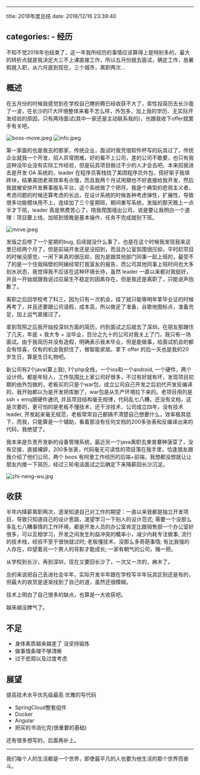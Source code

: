 
---
title: 2018年度总结
date: 2018/12/16 23:39:40

categories:
    - 经历
---

不知不觉2018年也结束了，这一年我所经历的事情应该算得上是特别多的，最大的转折点就是我决定大三不上课直接工作，所以五月份就去面试，确定工作，放暑假就入职，从六月底到现在，三个城市，离职两次...

<!--more-->

## 概述

在五月份的时候我感觉到在学校自己瞎折腾已经收获不大了，索性投简历去长沙面了一波，在长沙的IT大环境整体来看不怎么样，外包多，加上我的学历、无实际开发经验的原因，只有两场面试(其中一家还是主动联系我的)，也跟我收下offer就罢手有关吧。

![boss-move.jpeg](http://cdn.talei.me/blog/undergo/2018/boss-move.jpeg)
![info.jpeg](http://cdn.talei.me/blog/undergo/2018/info.jpeg)

第一家面的也是我去的那家，传统企业，面试时我凭借软件杯写的玩具过了，传统企业就我一个开发，招人异常困难，好的看不上公司，差的公司不敢要，也只有我这种没毕业没有实际工作经验，但是玩具项目做过不少的人才会去吧。本来招我进去是开发 OA 系统的，leader 在程序员客栈找了美团程序员外包，搭好架子我填砖块，结果美团老哥效率有点慢，而且我两个月试用期也不好直接给我开发，然后我就被安排开发赛事报名平台，这个系统做了个把月，我是个典型的悲观主义者，考虑问题的时候还算考虑的长远，在设计系统的时候各种考虑弹性，扩展性，导致很多功能模块用不上，连续加了三个星期班，期间重写系统，发版的那天晚上一点半才下班，leader 真是煞费苦心了，陪我爬围墙出公司，说是要让我明白一个道理：项目要上线，加班到很晚是基本操作，任务不完成就别下班。

![move.jpeg](http://cdn.talei.me/blog/undergo/2018/move.jpeg)

发版之后修了一个星期的bug, 后续就没什么事了，也是在这个时候我发现我来这里已经两个月了，但是前端开发还是没招到，而且办公室氛围很压抑，平时赶项目的时候没感觉，一闲下来真的很压抑，因为是跟其他部门同事一起上班的，最受不了的是一个住我隔壁的阿姨经常打我室友的报告，而公司其他同事上班时间也大多划水状态，我觉得我不应该在这种环境长待，虽然 leader 一直以来都对我挺好，并且一开始就跟我说过应届生不稳定的因素存在，但是我还是离职了，只能说声抱歉了。

离职之后回学校考了科三，因为只有一次机会，挂了就只能等明年拿毕业证的时候再考了，并且还要跟公司请假，成本高，所以做足了准备，谷歌地图标点，准备充足，加上运气直接过了。

拿到驾照之后我开始投深圳方面的简历，约到面试之后就去了深圳，在朋友那蹭住了几天，年底 + 我大专 + 没毕业，百分之九十的公司对我关上了门，我只有一场面试。由于我简历并没有造假，明确表示我未毕业，但是能做事，给面试机会的都会有惊喜，仅有的机会我抓住了，做智能家居。拿下 offer 的后一天也是我的20岁生日，算是生日礼物吧。

新公司有2个java(算上我), 1个php全栈，一个ios和一个android, 一个硬件，两个设计师。都是年轻人，工作氛围比上家公司好很多，不过有好就有坏，发现项目初期的由外包做的，老板买的只是个war包，成立公司自己开发之后初代开发反编译的，我开始都以为是开发把库删了，war包是从生产环境拉下来的。老项目用的是ssh + emq跟硬件通讯, 并且项目结构毫无规律，代码乱七八糟，还没有文档，这是次要的，更可怕的是老板不懂技术，还干涉技术，公司成立四年，没有技术leader, 开发起来毫无规范，老板常常自己都搞不清楚自己想要什么，效率极其低下，而我，只能算是一个辅助，看着那没有任何文档的200多张表和反编译出来的代码，我绝望了。

我本来是负责开发新的设备管理系统，最近另一个java离职去柬普寨种菠菜了，没有交接，直接裸辞，200多张表，代码毫无可读性的项目落在我手里，恰逢朋友跟我介绍了他们公司，两个 boos 有阿里工作经历的后端+前端，我想都没想就让让朋友内推一下简历，经过三轮电话面试之后确定下来降薪回长沙沉淀。

![zhi-neng-wu.jpg](http://cdn.talei.me/blog/undergo/2018/zhi-neng-wu.jpg)

## 收获

半年内降薪离职两次，逐渐知道自己对工作的期望：一直以来我都是独立开发项目，导致只知道自己的设计思路，渴望学习一下别人的设计范式; 需要一个没那么多乱七八糟事情的工作环境，都是开发人员的办公室肯定比跟销售部一个办公室好很多，可以互相学习，开发之间发生利益冲突的概率小，减少内耗专注做事; 流行的技术栈，经验不至于很快就过时; 老板懂技术，没那么多奇葩事情; 有比我强的人存在，仰望着另一个男人的背影才能成长; 一家有朝气的公司，赌一把。

从学校到长沙，再到深圳，现在又要回长沙了，一次又一次的，麻木了。

总的来说把自己丢进社会半年，实际开发半年跟在学校写半年玩具区别还是有的，但最大的收货是逐渐找到了自己的道，虽然还很模糊。

技术上明白了自己很多的缺点，也算是一大收获吧。

越来越没脾气了。

## 不足

- 身体素质越来越差了 没坚持锻炼
- 做事情条理不够清晰
- 过于悲观以及过度考虑

## 展望

提高技术水平优先级最高 优雅的写代码

- SpringCloud整套组件
- Docker
- Angular
- 把买的书消化完(很重要的基础)

还有很多想写的，后面再补上。

---

我们每个人的生活都是一个世界，即使最平凡的人也要为他生活的那个世界而奋斗。
